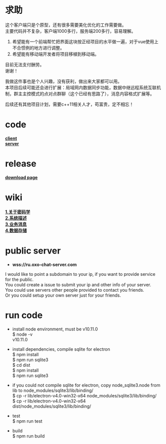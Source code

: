 # 求助
这个客户端只是个原型，还有很多需要美化优化的工作需要做。  
主要代码并不复杂，客户端1000多行，服务端200多行，容易理解。  

1. 希望能有一个前端帮忙把界面这块按正经项目的水平做一遍，对于vue使用上不合惯例的地方进行调整。  
2. 希望能有移动端开发者将项目移植到移动端。

目前无法支付酬劳。  
谢谢！  

我做这件事也是个人兴趣，没有获利，做出来大家都可以用。  
本项目后续可能还会进行扩展：局域网内数据同步功能，数据中继远程系统互联机制，群主主控模式的点对点群聊（这个已经有思路了），消息内容格式扩展等。

后续还有其他项目计划，需要c++11相关人才，苟富贵，定不相忘！  

# code
**[client](https://github.com/oxogenesis/oxo-chat-client)**  
**[server](https://github.com/oxogenesis/oxo-chat-server)**  

# release
**[download page](https://github.com/oxogenesis/oxo-chat-client/releases)**  

# wiki
**[1.关于密码学](https://github.com/oxogenesis/oxo-chat-client/wiki/1.%E5%85%B3%E4%BA%8E%E5%AF%86%E7%A0%81%E5%AD%A6)**  
**[2.系统描述](https://github.com/oxogenesis/oxo-chat-client/wiki/2.%E7%B3%BB%E7%BB%9F%E6%8F%8F%E8%BF%B0)**  
**[3.业务消息](https://github.com/oxogenesis/oxo-chat-client/wiki/3.%E4%B8%9A%E5%8A%A1%E6%B6%88%E6%81%AF)**  
**[4.数据存储](https://github.com/oxogenesis/oxo-chat-client/wiki/4.%E6%95%B0%E6%8D%AE%E5%AD%98%E5%82%A8)**  

# public server
* **wss://ru.oxo-chat-server.com**  

I would like to point a subdomain to your ip, if you want to provide service for the public.  
You could create a issue to submit your ip and other info of your server.  
You could use servers other people provided to contact you friends.  
Or you could setup your own server just for your friends.  

# run code
* install node environment, must be v10.11.0  
$ node -v  
v10.11.0  

* install dependencies, compile sqlite for electron  
$ npm install  
$ npm run sqlite3  
$ cd dist  
$ npm install  
$ npm run sqlite3  

* if you could not compile sqlite for electron, copy node_sqlite3.node from lib to node_modules/sqlite3/lib/binding/  
$ cp -r lib/electron-v4.0-win32-x64 node_modules/sqlite3/lib/binding/  
$ cp -r lib/electron-v4.0-win32-x64 dist/node_modules/sqlite3/lib/binding/  

* test  
$ npm run test  

* build  
$ npm run build  
